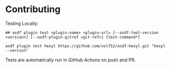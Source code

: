 # Contributing

Testing Locally:

```shell
## asdf plugin test <plugin-name> <plugin-url> [--asdf-tool-version <version>] [--asdf-plugin-gitref <git-ref>] [test-command*]

asdf plugin test hexyl https://github.com/volf52/asdf-hexyl.git "hexyl --version"
```

Tests are automatically run in GitHub Actions on push and PR.
